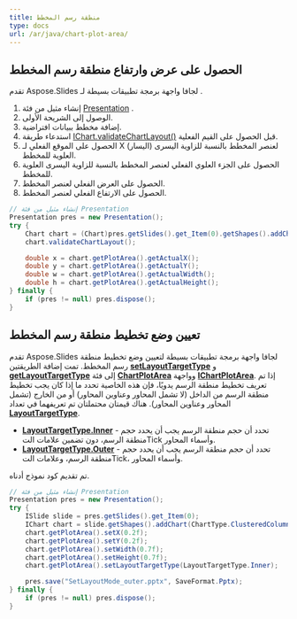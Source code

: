 ```yaml
---
title: منطقة رسم المخطط
type: docs
url: /ar/java/chart-plot-area/
---
```



## **الحصول على عرض وارتفاع منطقة رسم المخطط**
تقدم Aspose.Slides لجافا واجهة برمجة تطبيقات بسيطة لـ . 

1. إنشاء مثيل من فئة [Presentation](https://reference.aspose.com/slides/java/com.aspose.slides/Presentation) .
1. الوصول إلى الشريحة الأولى.
1. إضافة مخطط ببيانات افتراضية.
1. استدعاء طريقة [IChart.validateChartLayout()](https://reference.aspose.com/slides/java/com.aspose.slides/IChart#validateChartLayout--) قبل الحصول على القيم الفعلية.
1. الحصول على الموقع الفعلي لـ X (اليسار) لعنصر المخطط بالنسبة للزاوية اليسرى العلوية للمخطط.
1. الحصول على الجزء العلوي الفعلي لعنصر المخطط بالنسبة للزاوية اليسرى العلوية للمخطط.
1. الحصول على العرض الفعلي لعنصر المخطط.
1. الحصول على الارتفاع الفعلي لعنصر المخطط.

```java
// إنشاء مثيل من فئة Presentation
Presentation pres = new Presentation();
try {
    Chart chart = (Chart)pres.getSlides().get_Item(0).getShapes().addChart(ChartType.ClusteredColumn, 100, 100, 500, 350);
    chart.validateChartLayout();

    double x = chart.getPlotArea().getActualX();
    double y = chart.getPlotArea().getActualY();
    double w = chart.getPlotArea().getActualWidth();
    double h = chart.getPlotArea().getActualHeight();
} finally {
    if (pres != null) pres.dispose();
}
```

## **تعيين وضع تخطيط منطقة رسم المخطط**
تقدم Aspose.Slides لجافا واجهة برمجة تطبيقات بسيطة لتعيين وضع تخطيط منطقة رسم المخطط. تمت إضافة الطريقتين [**setLayoutTargetType**](https://reference.aspose.com/slides/java/com.aspose.slides/ChartPlotArea#setLayoutTargetType-int-) و [**getLayoutTargetType**](https://reference.aspose.com/slides/java/com.aspose.slides/ChartPlotArea#getLayoutTargetType--) إلى فئة [**ChartPlotArea**](https://reference.aspose.com/slides/java/com.aspose.slides/ChartPlotArea) وواجهة [**IChartPlotArea**](https://reference.aspose.com/slides/java/com.aspose.slides/IChartPlotArea). إذا تم تعريف تخطيط منطقة الرسم يدويًا، فإن هذه الخاصية تحدد ما إذا كان يجب تخطيط منطقة الرسم من الداخل (لا تشمل المحاور وعناوين المحاور) أو من الخارج (تشمل المحاور وعناوين المحاور). هناك قيمتان محتملتان تم تعريفهما في تعداد [**LayoutTargetType**](https://reference.aspose.com/slides/java/com.aspose.slides/LayoutTargetType).

- [**LayoutTargetType.Inner**](https://reference.aspose.com/slides/java/com.aspose.slides/LayoutTargetType#Inner) - تحدد أن حجم منطقة الرسم يجب أن يحدد حجم منطقة الرسم، دون تضمين علامات التTick وأسماء المحاور.
- [**LayoutTargetType.Outer**](https://reference.aspose.com/slides/java/com.aspose.slides/LayoutTargetType#Outer) - تحدد أن حجم منطقة الرسم يجب أن يحدد حجم منطقة الرسم، وعلامات التTick، وأسماء المحاور.

تم تقديم كود نموذج أدناه.

```java
// إنشاء مثيل من فئة Presentation
Presentation pres = new Presentation();
try {
    ISlide slide = pres.getSlides().get_Item(0);
    IChart chart = slide.getShapes().addChart(ChartType.ClusteredColumn, 20, 100, 600, 400);
    chart.getPlotArea().setX(0.2f);
    chart.getPlotArea().setY(0.2f);
    chart.getPlotArea().setWidth(0.7f);
    chart.getPlotArea().setHeight(0.7f);
    chart.getPlotArea().setLayoutTargetType(LayoutTargetType.Inner);

    pres.save("SetLayoutMode_outer.pptx", SaveFormat.Pptx);
} finally {
    if (pres != null) pres.dispose();
}
```